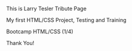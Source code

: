 This is Larry Tesler Tribute Page

My first HTML/CSS Project, Testing and Training

Bootcamp HTML/CSS (1/4)

Thank You!
